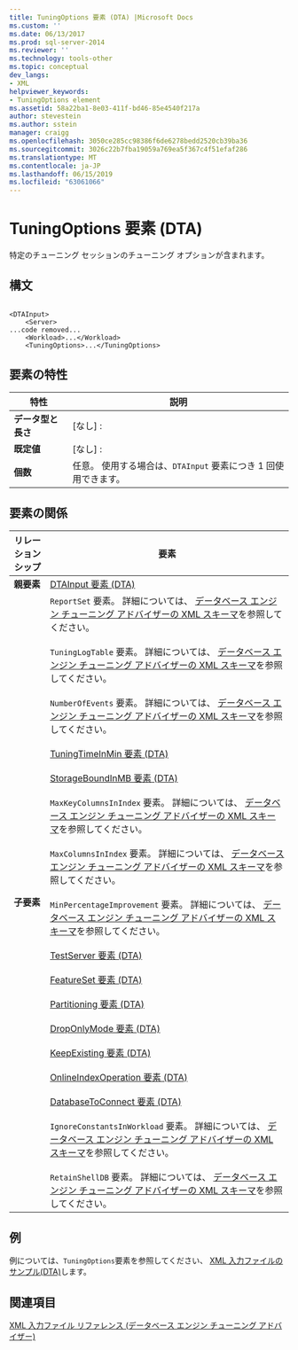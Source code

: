 ```yaml
---
title: TuningOptions 要素 (DTA) |Microsoft Docs
ms.custom: ''
ms.date: 06/13/2017
ms.prod: sql-server-2014
ms.reviewer: ''
ms.technology: tools-other
ms.topic: conceptual
dev_langs:
- XML
helpviewer_keywords:
- TuningOptions element
ms.assetid: 58a22ba1-8e03-411f-bd46-85e4540f217a
author: stevestein
ms.author: sstein
manager: craigg
ms.openlocfilehash: 3050ce285cc98386f6de6278bedd2520cb39ba36
ms.sourcegitcommit: 3026c22b7fba19059a769ea5f367c4f51efaf286
ms.translationtype: MT
ms.contentlocale: ja-JP
ms.lasthandoff: 06/15/2019
ms.locfileid: "63061066"
---
```

# <a name="tuningoptions-element-dta"></a>TuningOptions 要素 (DTA)
  特定のチューニング セッションのチューニング オプションが含まれます。  
  
## <a name="syntax"></a>構文  
  
```  
  
<DTAInput>  
    <Server>  
...code removed...  
    <Workload>...</Workload>  
    <TuningOptions>...</TuningOptions>  
```  
  
## <a name="element-characteristics"></a>要素の特性  
  
|特性|説明|  
|--------------------|-----------------|  
|**データ型と長さ**|[なし] :|  
|**既定値**|[なし] :|  
|**個数**|任意。 使用する場合は、`DTAInput` 要素につき 1 回使用できます。|  
  
## <a name="element-relationships"></a>要素の関係  
  
|リレーションシップ|要素|  
|------------------|--------------|  
|**親要素**|[DTAInput 要素 &#40;DTA&#41;](dtainput-element-dta.md)|  
|**子要素**|`ReportSet` 要素。 詳細については、 [データベース エンジン チューニング アドバイザーの XML スキーマ](https://go.microsoft.com/fwlink/?linkid=43100)を参照してください。<br /><br /> `TuningLogTable` 要素。 詳細については、 [データベース エンジン チューニング アドバイザーの XML スキーマ](https://go.microsoft.com/fwlink/?linkid=43100)を参照してください。<br /><br /> `NumberOfEvents` 要素。 詳細については、 [データベース エンジン チューニング アドバイザーの XML スキーマ](https://go.microsoft.com/fwlink/?linkid=43100)を参照してください。<br /><br /> [TuningTimeInMin 要素 &#40;DTA&#41;](tuningtimeinmin-element-dta.md)<br /><br /> [StorageBoundInMB 要素 &#40;DTA&#41;](storageboundinmb-element-dta.md)<br /><br /> `MaxKeyColumnsInIndex` 要素。 詳細については、 [データベース エンジン チューニング アドバイザーの XML スキーマ](https://go.microsoft.com/fwlink/?linkid=43100)を参照してください。<br /><br /> `MaxColumnsInIndex` 要素。 詳細については、 [データベース エンジン チューニング アドバイザーの XML スキーマ](https://go.microsoft.com/fwlink/?linkid=43100)を参照してください。<br /><br /> `MinPercentageImprovement` 要素。 詳細については、 [データベース エンジン チューニング アドバイザーの XML スキーマ](https://go.microsoft.com/fwlink/?linkid=43100)を参照してください。<br /><br /> [TestServer 要素 &#40;DTA&#41;](server-element-dta.md)<br /><br /> [FeatureSet 要素 &#40;DTA&#41;](featureset-element-dta.md)<br /><br /> [Partitioning 要素 &#40;DTA&#41;](partitioning-element-dta.md)<br /><br /> [DropOnlyMode 要素 &#40;DTA&#41;](droponlymode-element-dta.md)<br /><br /> [KeepExisting 要素 &#40;DTA&#41;](keepexisting-element-dta.md)<br /><br /> [OnlineIndexOperation 要素 &#40;DTA&#41;](onlineindexoperation-element-dta.md)<br /><br /> [DatabaseToConnect 要素 &#40;DTA&#41;](databasetoconnect-element-dta.md)<br /><br /> `IgnoreConstantsInWorkload` 要素。 詳細については、 [データベース エンジン チューニング アドバイザーの XML スキーマ](https://go.microsoft.com/fwlink/?linkid=43100)を参照してください。<br /><br /> `RetainShellDB` 要素。 詳細については、 [データベース エンジン チューニング アドバイザーの XML スキーマ](https://go.microsoft.com/fwlink/?linkid=43100)を参照してください。|  
  
## <a name="example"></a>例  
 例については、`TuningOptions`要素を参照してください、 [XML 入力ファイルのサンプル&#40;DTA&#41;](xml-input-file-samples-dta.md)します。  
  
## <a name="see-also"></a>関連項目  
 [XML 入力ファイル リファレンス &#40;データベース エンジン チューニング アドバイザー&#41;](xml-input-file-reference-database-engine-tuning-advisor.md)  
  
  

